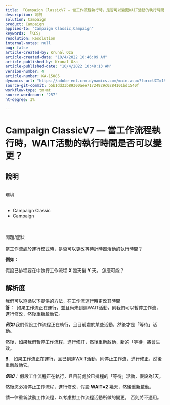 ```yaml
---
title: 「Campaign ClassicV7 — 當工作流程執行時，是否可以變更WAIT活動的執行時間？」
description: 說明
solution: Campaign
product: Campaign
applies-to: "Campaign Classic,Campaign"
keywords: 「KCS」
resolution: Resolution
internal-notes: null
bug: false
article-created-by: Krunal Oza
article-created-date: "10/4/2022 10:46:09 AM"
article-published-by: Krunal Oza
article-published-date: "10/4/2022 10:48:13 AM"
version-number: 4
article-number: KA-15085
dynamics-url: "https://adobe-ent.crm.dynamics.com/main.aspx?forceUCI=1&pagetype=entityrecord&etn=knowledgearticle&id=52446bc0-d143-ed11-bba2-002248086735"
source-git-commit: b5b1dd33b89300aee71724929c0284101bd1540f
workflow-type: tm+mt
source-wordcount: '257'
ht-degree: 3%

---
```


# Campaign ClassicV7 — 當工作流程執行時，WAIT活動的執行時間是否可以變更？

## 說明

<br>環境<br><br>
- Campaign Classic
- Campaign



<br><br>問題/症狀<br><br>
當工作流處於運行模式時，是否可以更改等待計時器活動的執行時間？

<b>例如︰</b>

假設已排程要在中執行工作流程 <b>X </b>幾天後 <b>Y</b> 天。 怎麼可能？


## 解析度

我們可以遵循以下提供的方法，在工作流運行時更改其時間<br>
<b>答：</b>  如果工作流正在運行，並且尚未到達WAIT活動，則我們可以暫停工作流，進行修改，然後重新啟動它。

<b>*例如</b>*:我們假設工作流程正在執行，且目前處於某些活動，然後才是「等待」活動。

然後，如果我們暫停工作流程、進行修訂，然後重新啟動，新的「等待」將會生效。

<b>B.</b>   如果工作流正在運行，且已到達WAIT活動，則停止工作流，進行修正，然後重新啟動它。

<b>*例如：</b>* 假設工作流程正在執行，且目前處於已排程的「等待」活動，假設為1天。

然後您必須停止工作流程，進行修改，假設 <b>WAIT=2</b> 幾天，然後重新啟動。

請一律重新啟動工作流程，以考慮對工作流程活動所做的變更。 否則將不適用。
